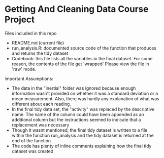Getting And Cleaning Data Course Project
========================================

Files included in this repo
- README.md (current file)
- run_analysis.R: documented source code of the function that produces and returns the tidy dataset
- Codebook: this file lists all the variables in the final dataset. For some reason, the contents of the file get 'wrapped' Please view the file in 'raw' mode.

Important Assumptions:
- The data in the "inertial" folder was ignored because enough information wasn't provided on whether it was a standard deviation or a mean measurement. Also, there was hardly any explanation of what was different about each reading. 
- In the final tidy data set, the "activity" was replaced by the descriptive name. The name of the column could have been appended as an additional column but the instructions seemed to indicate that a replacement was necessary
- Though it wasnt mentioned, the final tidy dataset is written to a file within the function run_analysis and the tidy dataset is returned at the end of the function
- The code has plenty of inline comments explaining how the final tidy dataset was created
